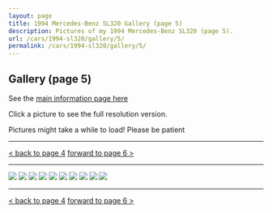 ```yaml
---
layout: page
title: 1994 Mercedes-Benz SL320 Gallery (page 5)
description: Pictures of my 1994 Mercedes-Benz SL320 (page 5).
url: /cars/1994-sl320/gallery/5/
permalink: /cars/1994-sl320/gallery/5/
---
```


## Gallery (page 5)

See the [main information page here](/cars/1994-sl320/)

Click a picture to see the full resolution version.

Pictures might take a while to load! Please be patient

<hr>

[< back to page 4](/cars/1994-sl320/gallery/4/)
[forward to page 6 >](/cars/1994-sl320/gallery/6/)

<hr>

<a href="/assets/cars-1994-sl320/sl041.jpg"><image src="/assets/cars-1994-sl320/sl041.jpg" /></a>
<a href="/assets/cars-1994-sl320/sl042.jpg"><image src="/assets/cars-1994-sl320/sl042.jpg" /></a>
<a href="/assets/cars-1994-sl320/sl043.jpg"><image src="/assets/cars-1994-sl320/sl043.jpg" /></a>
<a href="/assets/cars-1994-sl320/sl044.jpg"><image src="/assets/cars-1994-sl320/sl044.jpg" /></a>
<a href="/assets/cars-1994-sl320/sl045.jpg"><image src="/assets/cars-1994-sl320/sl045.jpg" /></a>
<a href="/assets/cars-1994-sl320/sl046.jpg"><image src="/assets/cars-1994-sl320/sl046.jpg" /></a>
<a href="/assets/cars-1994-sl320/sl047.jpg"><image src="/assets/cars-1994-sl320/sl047.jpg" /></a>
<a href="/assets/cars-1994-sl320/sl048.jpg"><image src="/assets/cars-1994-sl320/sl048.jpg" /></a>
<a href="/assets/cars-1994-sl320/sl049.jpg"><image src="/assets/cars-1994-sl320/sl049.jpg" /></a>
<a href="/assets/cars-1994-sl320/sl050.jpg"><image src="/assets/cars-1994-sl320/sl050.jpg" /></a>

<hr>

[< back to page 4](/cars/1994-sl320/gallery/4/)
[forward to page 6 >](/cars/1994-sl320/gallery/6/)
